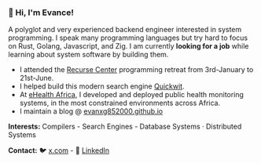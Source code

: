 ### 👋 Hi, I'm Evance!

A polyglot and very experienced backend engineer interested in system programming. I speak many programming languages but try hard to focus on Rust, Golang, Javascript, and Zig. I am currently **looking for a job** while learning about system software by building them.


- I attended the [Recurse Center](https://recurse.com) programming retreat from 3rd-January to 21st-June.
- I helped build this modern search engine [Quickwit](https://quickwit.io/).
- At [eHealth Africa](https://www.ehealthafrica.org/), I developed and deployed public health monitoring systems, in the most constrained environments across Africa.
- I maintain a blog @ [evanxg852000.github.io](https://evanxg852000.github.io/)

**Interests:** Compilers - Search Engines - Database Systems · Distributed Systems

**Contact:**  🐦 [x.com](https://x.com/evanxg852000) - 💼 [LinkedIn](https://www.linkedin.com/in/evance-soumaoro-76898426)

<!--
**Projects:** 
**evanxg852000/evanxg852000** is a ✨ _special_ ✨ repository because its `README.md` (this file) appears on your GitHub profile.
Here are some ideas to get you started:
- 🔭 I’m currently working on ...
- 🌱 I’m currently learning ...
- 👯 I’m looking to collaborate on ...
- 🤔 I’m looking for help with ...
- 💬 Ask me about ...
- 📫 How to reach me: ...
- 😄 Pronouns: ...
- ⚡ Fun fact: 
-->

